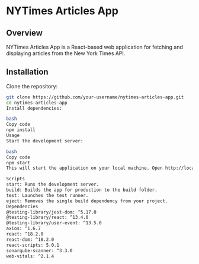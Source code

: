 # NYTimes Articles App

## Overview

NYTimes Articles App is a React-based web application for fetching and displaying articles from the New York Times API.

## Installation

Clone the repository:

```bash
git clone https://github.com/your-username/nytimes-articles-app.git
cd nytimes-articles-app
Install dependencies:

bash
Copy code
npm install
Usage
Start the development server:

bash
Copy code
npm start
This will start the application on your local machine. Open http://localhost:3000 to view it in the browser.

Scripts
start: Runs the development server.
build: Builds the app for production to the build folder.
test: Launches the test runner.
eject: Removes the single build dependency from your project.
Dependencies
@testing-library/jest-dom: ^5.17.0
@testing-library/react: ^13.4.0
@testing-library/user-event: ^13.5.0
axios: ^1.6.7
react: ^18.2.0
react-dom: ^18.2.0
react-scripts: 5.0.1
sonarqube-scanner: ^3.3.0
web-vitals: ^2.1.4
```
